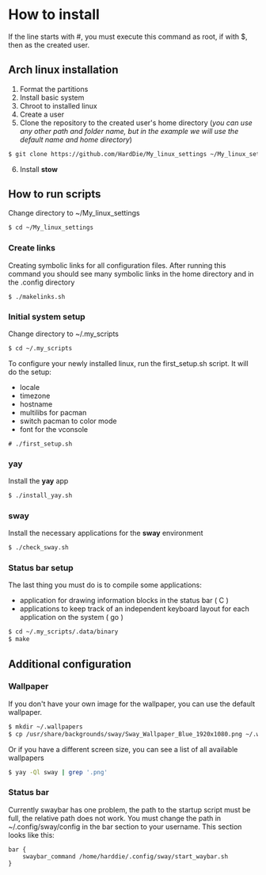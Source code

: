 # How to install
If the line starts with #, you must execute this command as root, if with $, then as the created user.
## Arch linux installation
1) Format the partitions
2) Install basic system
3) Chroot to installed linux
4) Create a user
5) Clone the repository to the created user's home directory (*you can use any other path and folder name, but in the example we will use the default name and home directory*)
```bash
$ git clone https://github.com/HardDie/My_linux_settings ~/My_linux_settings --recursive
```
6) Install **stow**
## How to run scripts
Change directory to ~/My_linux_settings
```bash
$ cd ~/My_linux_settings
```
### Create links
Creating symbolic links for all configuration files. After running this command you should see many symbolic links in the home directory and in the .config directory
```
$ ./makelinks.sh
```
### Initial system setup
Change directory to ~/.my_scripts
```bash
$ cd ~/.my_scripts
```
To configure your newly installed linux, run the first_setup.sh script. It will do the setup:
- locale
- timezone
- hostname
- multilibs for pacman
- switch pacman to color mode
- font for the vconsole
```
# ./first_setup.sh
```
### yay
Install the **yay** app
```bash
$ ./install_yay.sh
```
### sway
Install the necessary applications for the **sway** environment
```bash
$ ./check_sway.sh
```
### Status bar setup
The last thing you must do is to compile some applications:
- application for drawing information blocks in the status bar ( C )
- applications to keep track of an independent keyboard layout for each application on the system ( go )
```bash
$ cd ~/.my_scripts/.data/binary
$ make
```
## Additional configuration
### Wallpaper
If you don't have your own image for the wallpaper, you can use the default wallpaper.
```bash
$ mkdir ~/.wallpapers
$ cp /usr/share/backgrounds/sway/Sway_Wallpaper_Blue_1920x1080.png ~/.wallpapers/wallpaper.png
```
Or if you have a different screen size, you can see a list of all available wallpapers
```bash
$ yay -Ql sway | grep '.png'
```
### Status bar
Currently swaybar has one problem, the path to the startup script must be full, the relative path does not work.
You must change the path in ~/.config/sway/config in the bar section to your username.
This section looks like this:
```
bar {
    swaybar_command /home/harddie/.config/sway/start_waybar.sh
}
```
